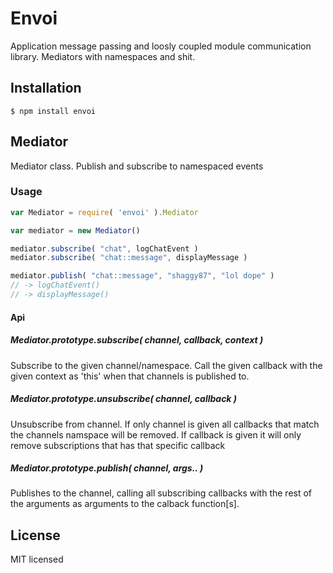 # Envoi

Application message passing and loosly coupled module communication library. Mediators with namespaces and shit.

## Installation

```
$ npm install envoi
```

## Mediator

Mediator class. Publish and subscribe to namespaced events

### Usage

```js
var Mediator = require( 'envoi' ).Mediator

var mediator = new Mediator()

mediator.subscribe( "chat", logChatEvent )
mediator.subscribe( "chat::message", displayMessage )

mediator.publish( "chat::message", "shaggy87", "lol dope" )
// -> logChatEvent()
// -> displayMessage()

```

#### Api

##### Mediator.prototype.subscribe( channel, callback, context )

Subscribe to the given channel/namespace. Call the given callback with the given context as 'this'
when that channels is published to.

##### Mediator.prototype.unsubscribe( channel, callback )

Unsubscribe from channel. If only channel is given all callbacks that match the channels namspace will be 
removed. If callback is given it will only remove subscriptions that has that specific callback

##### Mediator.prototype.publish( channel, args.. )

Publishes to the channel, calling all subscribing callbacks with the rest of the arguments as arguments
to the calback function[s].


## License 

MIT licensed